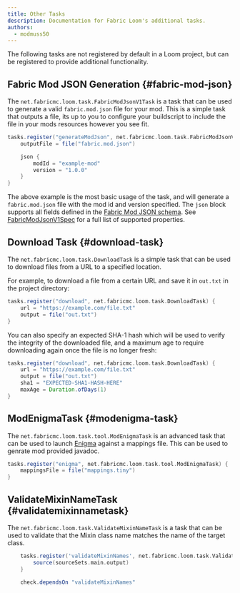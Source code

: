 ```yaml
---
title: Other Tasks
description: Documentation for Fabric Loom's additional tasks.
authors:
  - modmuss50
---
```


The following tasks are not registered by default in a Loom project, but can be registered to provide additional functionality.

## Fabric Mod JSON Generation {#fabric-mod-json}

The `net.fabricmc.loom.task.FabricModJsonV1Task` is a task that can be used to generate a valid `fabric.mod.json` file for your mod. This is a simple task that outputs a file, its up to you to configure your buildscript to include the file in your mods resources however you see fit.

```groovy
tasks.register("generateModJson", net.fabricmc.loom.task.FabricModJsonV1Task) {
    outputFile = file("fabric.mod.json")

    json {
        modId = "example-mod"
        version = "1.0.0"
    }
}
```

The above example is the most basic usage of the task, and will generate a `fabric.mod.json` file with the mod id and version specified. The `json` block supports all fields defined in the [Fabric Mod JSON schema](https://fabricmc.net/wiki/documentation:fabric_mod_json). See [FabricModJsonV1Spec](https://github.com/FabricMC/fabric-loom/blob/dev/1.12/src/main/java/net/fabricmc/loom/api/fmj/FabricModJsonV1Spec.java) for a full list of supported properties.

## Download Task {#download-task}

The `net.fabricmc.loom.task.DownloadTask` is a simple task that can be used to download files from a URL to a specified location.

For example, to download a file from a certain URL and save it in `out.txt` in the project directory:

```groovy
tasks.register("download", net.fabricmc.loom.task.DownloadTask) {
    url = "https://example.com/file.txt"
    output = file("out.txt")
}
```

You can also specify an expected SHA-1 hash which will be used to verify the integrity of the downloaded file, and a maximum age to require downloading again once the file is no longer fresh:

```groovy
tasks.register("download", net.fabricmc.loom.task.DownloadTask) {
    url = "https://example.com/file.txt"
    output = file("out.txt")
    sha1 = "EXPECTED-SHA1-HASH-HERE"
    maxAge = Duration.ofDays(1)
}
```

## ModEnigmaTask {#modenigma-task}

The `net.fabricmc.loom.task.tool.ModEnigmaTask` is an advanced task that can be used to launch [Enigma](https://github.com/FabricMC/Enigma) against a mappings file. This can be used to genrate mod provided javadoc.

```groovy
tasks.register("enigma", net.fabricmc.loom.task.tool.ModEnigmaTask) {
    mappingsFile = file("mappings.tiny")
}
```

## ValidateMixinNameTask {#validatemixinnametask}

The `net.fabricmc.loom.task.ValidateMixinNameTask` is a task that can be used to validate that the Mixin class name matches the name of the target class.

```groovy
    tasks.register('validateMixinNames', net.fabricmc.loom.task.ValidateMixinNameTask) {
        source(sourceSets.main.output)
    }

    check.dependsOn "validateMixinNames"
```
